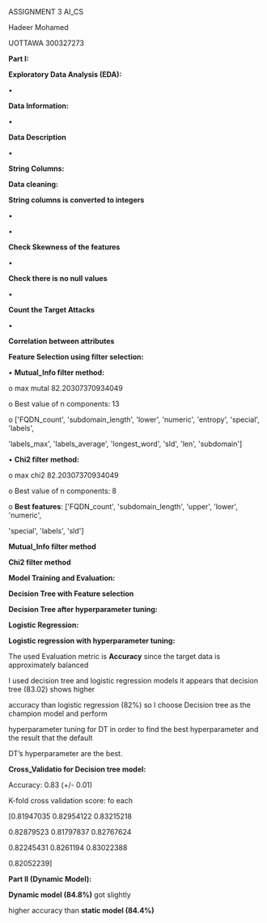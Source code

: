 ﻿<a name="br1"></a> 

ASSIGNMENT 3 AI\_CS

Hadeer Mohamed

UOTTAWA 300327273



<a name="br2"></a> 

**Part I:**

**Exploratory Data Analysis (EDA):**

•

**Data Information:**

•

**Data Description**

•

**String Columns:**



<a name="br3"></a> 

**Data cleaning:**

**String columns is converted to integers**

•

•

**Check Skewness of the features**

•

**Check there is no null values**

•

**Count the Target Attacks**



<a name="br4"></a> 

•

**Correlation between attributes**

**Feature Selection using filter selection:**

• **Mutual\_Info filter method:**

o max mutal 82.20307370934049

o Best value of n components: 13

o ['FQDN\_count', 'subdomain\_length', 'lower', 'numeric', 'entropy', 'special', 'labels',

'labels\_max', 'labels\_average', 'longest\_word', 'sld', 'len', 'subdomain']

• **Chi2 filter method:**

o max chi2 82.20307370934049

o Best value of n components: 8

o **Best features**: ['FQDN\_count', 'subdomain\_length', 'upper', 'lower', 'numeric',

'special', 'labels', 'sld']

**Mutual\_Info filter method**

**Chi2 filter method**



<a name="br5"></a> 

**Model Training and Evaluation:**

**Decision Tree with Feature selection**

**Decision Tree after hyperparameter tuning:**

**Logistic Regression:**

**Logistic regression with hyperparameter tuning:**



<a name="br6"></a> 

The used Evaluation metric is **Accuracy** since the target data is approximately balanced

I used decision tree and logistic regression models it appears that decision tree (83.02) shows higher

accuracy than logistic regression (82%) so I choose Decision tree as the champion model and perform

hyperparameter tuning for DT in order to find the best hyperparameter and the result that the default

DT’s hyperparameter are the best.

**Cross\_Validatio for Decision tree model:**

Accuracy: 0.83 (+/- 0.01)

K-fold cross validation score: fo each

[0.81947035 0.82954122 0.83215218

0\.82879523 0.81797837 0.82767624

0\.82245431 0.8261194 0.83022388

0\.82052239]

**Part II (Dynamic Model):**

**Dynamic model (84.8%)** got slightly

higher accuracy than **static model (84.4%)**

